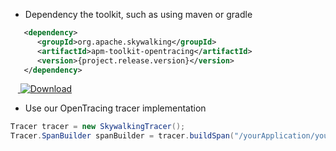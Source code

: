 * Dependency the toolkit, such as using maven or gradle
```xml
   <dependency>
      <groupId>org.apache.skywalking</groupId>
      <artifactId>apm-toolkit-opentracing</artifactId>
      <version>{project.release.version}</version>
   </dependency>
```

&nbsp;&nbsp;&nbsp;[ ![Download](https://api.bintray.com/packages/wu-sheng/skywalking/org.apache.skywalking.apm-toolkit-opentracing/images/download.svg) ](https://bintray.com/wu-sheng/skywalking/org.apache.skywalking.apm-toolkit-opentracing/_latestVersion)

* Use our OpenTracing tracer implementation
```java
Tracer tracer = new SkywalkingTracer();
Tracer.SpanBuilder spanBuilder = tracer.buildSpan("/yourApplication/yourService");

```
